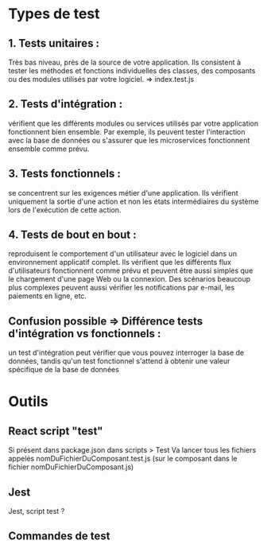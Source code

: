 # Types de test

## 1. Tests unitaires : 
Très bas niveau, près de la source de votre application. Ils consistent à tester les méthodes et fonctions individuelles des classes, des composants ou des modules utilisés par votre logiciel. => index.test.js
## 2. Tests d'intégration : 
vérifient que les différents modules ou services utilisés par votre application fonctionnent bien ensemble. Par exemple, ils peuvent tester l'interaction avec la base de données ou s'assurer que les microservices fonctionnent ensemble comme prévu. 
## 3. Tests fonctionnels : 
se concentrent sur les exigences métier d'une application. Ils vérifient uniquement la sortie d'une action et non les états intermédiaires du système lors de l'exécution de cette action.
## 4. Tests de bout en bout : 
reproduisent le comportement d'un utilisateur avec le logiciel dans un environnement applicatif complet. Ils vérifient que les différents flux d'utilisateurs fonctionnent comme prévu et peuvent être aussi simples que le chargement d'une page Web ou la connexion. Des scénarios beaucoup plus complexes peuvent aussi vérifier les notifications par e-mail, les paiements en ligne, etc.
## Confusion possible => Différence tests d'intégration vs fonctionnels : 
un test d'intégration peut vérifier que vous pouvez interroger la base de données, tandis qu'un test fonctionnel s'attend à obtenir une valeur spécifique de la base de données

# Outils

## React script "test"
Si présent dans package.json dans scripts > Test
Va lancer tous les fichiers appelés nomDuFichierDuComposant.test.js (sur le composant dans le fichier nomDuFichierDuComposant.js)

## Jest
Jest, script test ?

## Commandes de test 

